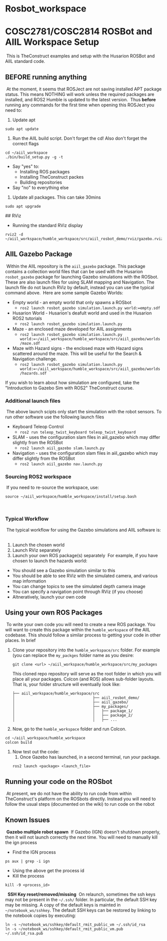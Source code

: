 # Rosbot_workspace


# COSC2781/COSC2814 ROSBot and AIIL Workspace Setup
​
This is TheConstruct examples and setup with the Husarion ROSBot and AIIL standard code.

## BEFORE running anything
​
At the moment, it seems that ROSJect are not saving installed APT package status. This means NOTHING will work unless the required packages are installed, and ROS2 Humble is updated to the latest version.
​
Thus **before** running any commands for the first time when opening this ROSJect you need to:
​
1. Update apt
```
sudo apt update
```
1. Run the AIIL build script. Don't forget the cd! Also don't forget the correct flags
```
cd ~/aiil_workspace
./bin/build_setup.py -g -t
```
   - Say "yes" to:
      - Installing ROS packages
      - Installing TheConstruct packes
      - Building repositories
   - Say "no" to everything else
1. Update all packages. This can take 30mins
```
sudo apt upgrade
```
​## RViz
​
* Running the standard RViz display
```
rviz2 -d ~/aiil_workspace/humble_workspace/src/aiil_rosbot_demo/rviz/gazebo.rviz
```

## AIIL Gazebo Package
​
Within the AIIL repository is the ``aiil_gazebo`` package. This package contains a collection world files that can be used with the Husarion ``rosbot_gazebo`` package for launching Gazebo simulations with the ROSbot. These are also launch files for using SLAM mapping and Navigation. The launch file do not launch RViz by default, instead you can use the typical command above.
​
Here are some sample Gazebo Worlds:
* Empty world - an empty world that only spawns a ROSbot
    - ``ros2 launch rosbot_gazebo simulation.launch.py world:=empty.sdf``
* Husarion World - Husarion's deafult world and used in the Husarion ROS2 tutorials
    - ``ros2 launch rosbot_gazebo simulation.launch.py``
* Maze - an enclosed maze developed for AIIL assignments
    - ``ros2 launch rosbot_gazebo simulation.launch.py world:=~/aiil_workspace/humble_workspace/src/aiil_gazebo/worlds/maze.sdf``
* Maze with Hazard signs - the enclosed maze with Hazard signs scattered around the maze. This will be useful for the Search & Navigation challenge.
    - ``ros2 launch rosbot_gazebo simulation.launch.py world:=~/aiil_workspace/humble_workspace/src/aiil_gazebo/worlds/hazards.sdf``
    
If you wish to learn about how simulation are configured, take the "Introduction to Gazebo Sim with ROS2" TheConstruct course.
​
### Additional launch files
​
The above launch scipts only start the simulation with the robot sensors. To run other software use the following launch files
​
* Keyboard Teleop Control
    - ``ros2 run teleop_twist_keyboard teleop_twist_keyboard``
* SLAM - uses the configuration slam files in aiil_gazebo which may differ slightly from the ROSBot
    - ``ros2 launch aiil_gazebo slam.launch.py``
* Navigation - uses the configuration slam files in aiil_gazebo which may differ slightly from the ROSBot
    - ``ros2 launch aiil_gazebo nav.launch.py``
​
### Sourcing ROS2 workspace
​
If you need to re-source the workspace, use:
```
source ~/aiil_workspace/humble_workspace/install/setup.bash
```
​
### Typical Workflow
​
The typical workflow for using the Gazebo simulations and AIIL software is:
​
1. Launch the chosen world
1. Launch RViz separately
1. Launch your own ROS package(s) separately
​
For example, if you have chosen to launch the hazards world:
* You should see a Gazebo simulation similar to this
* You should be able to see RViz with the simulated camera, and various map information
* You can change topics to see the simulated depth camera image
* You can specify a navigation point through RViz (if you choose)
* Altneratively, launch your own code

## Using your own ROS Packages
​
To write your own code you will need to create a new ROS package. You will want to create this package within the ``humble_workspace`` of the AIIL codebase. This should follow a similar process to getting your code in other places. In brief
​
​
1. Clone your repository into the ``humble_workspace/src`` folder. For example (you can replace the ``my_packges`` folder name as you desire:
    ```
    git clone <url> ~/aiil_workspace/humble_workspace/src/my_packages
    ```
    This cloned repo repository will serve as the root folder in which you will place all your packages. Colcon (and ROS) allows sub-folder layouts. That is, your folder structure will eventually look like:
    ```
    ├── aiil_workspace/humble_workspace/src
    │                                   ├── aiil_rosbot_demo/
    │                                   ├── aiil_gazebo/
    │                                   ├── my_packages/
    │                                   │   ├── package_1/
    │                                   │   ├── package_2/
    │                                   │   ├── ...
    ```
1. Now, go to the ``humble_workspace`` folder and run Colcon.
```
cd ~/aiil_workspace/humble_workspace
colcon build
```
1. Now test out the code:
    1. Once Gazebo has launched, in a second terminal, run *your* package.
    ```
    ros2 launch <package> <launch_file>
    ```

## Running your code on the ROSbot
​
At present, we do not have the ability to run code from within TheConstruct's platform on the ROSbots directly. Instead you will need to follow the usual steps (documented on the wiki) to run code on the robot

## Known Issues
​
**Gazebo multiple robot spawn**
​
If Gazebo (IGN) doesn't shutdown properly, then it will not launch correctly the next time. You will need to manually kill the ign process
​
* Find the IGN process
```
ps aux | grep -i ign
```
* Using the above get the process id
* Kill the process
```
kill -9 <process_id>
```
​
​
**SSH Key reset/removed/missing**
​
On relaunch, sometimes the ssh keys may not be present in the ``~/.ssh/`` folder. In particular, the default SSH key may be missing. A copy of the default keys is mainted in ``~/notebook_ws/sshkey``. The default SSH keys can be restored by linking to the notebook copies by executing:
​
```
ln -s ~/notebook_ws/sshkey/default_rmit_public_vm ~/.ssh/id_rsa
ln -s ~/notebook_ws/sshkey/default_rmit_public_vm.pub ~/.ssh/id_rsa.pub
```

